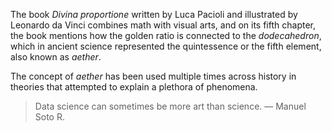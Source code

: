 The book _Divina proportione_ written by Luca Pacioli and illustrated by Leonardo da Vinci combines math with visual arts, and on its fifth chapter, the book mentions how the golden ratio is connected to the _dodecahedron_, which in ancient science represented the quintessence or the fifth element, also known as _aether_.

The concept of _aether_ has been used multiple times across history in theories that attempted to explain a plethora of phenomena.

> Data science can sometimes be more art than science.
— Manuel Soto R.
<!--

**Here are some ideas to get you started:**

🙋‍♀️ A short introduction - what is your organization all about?
🌈 Contribution guidelines - how can the community get involved?
👩‍💻 Useful resources - where can the community find your docs? Is there anything else the community should know?
🍿 Fun facts - what does your team eat for breakfast?
🧙 Remember, you can do mighty things with the power of [Markdown](https://docs.github.com/github/writing-on-github/getting-started-with-writing-and-formatting-on-github/basic-writing-and-formatting-syntax)
-->

